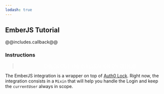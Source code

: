 ```yaml
---
lodash: true
---
```

## EmberJS Tutorial

@@includes.callback@@

### Instructions

<div class="package" style="text-align: center;">
  <blockquote>
    <a href="https://github.com/qboss/auth0-lock-ember" class="btn btn-lg btn-success btn-package" style="text-transform: uppercase; color: white">
      <span style="display: block">Check out the integration on Github</span>
    </a> 
  </blockquote>
</div>

The EmberJS integration is a wrapper on top of [Auth0 Lock](https://github.com/auth0/lock). Right now, the integration consists in a `Mixin` that will help you handle the Login and keep the `currentUser` always in scope.


